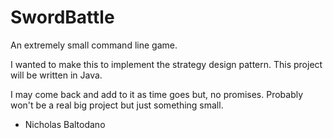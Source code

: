 # SwordBattle
An extremely small command line game.



I wanted to make this to implement the strategy design pattern.
This project will be written in Java. 

I may come back and add to it as time goes but, no promises.
Probably won't be a real big project but just something small. 

- Nicholas Baltodano
